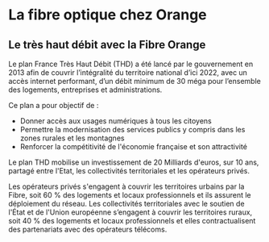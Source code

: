 # La fibre optique chez Orange

## Le très haut débit avec la Fibre Orange

Le plan France Très Haut Débit (THD) a été lancé par le gouvernement en 2013  afin de couvrir l’intégralité du territoire national d’ici 2022, avec un accès internet performant, d’un débit minimum de 30 méga pour l’ensemble des logements, entreprises et administrations.

Ce plan a pour objectif de :

- Donner accès aux usages numériques à tous les citoyens
- Permettre la modernisation des services publics y compris dans les zones rurales et les montagnes
- Renforcer la compétitivité de l'économie française et son attractivité

Le plan THD mobilise un investissement de 20 Milliards d'euros, sur 10 ans, partagé entre l'Etat, les collectivités territoriales et les opérateurs privés.

Les opérateurs privés s'engagent à couvrir les territoires urbains par la Fibre, soit 60 % des logements et locaux professionnels et ils assurent le déploiement du réseau.
Les collectivités territoriales avec le soutien de l'État et de l'Union européenne s’engagent à couvrir les territoires ruraux, soit 40 % des logements et locaux professionnels et elles contractualisent des partenariats avec des opérateurs télécoms.